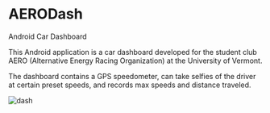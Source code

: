 # AERODash
Android Car Dashboard

This Android application is a car dashboard developed for the student club AERO (Alternative Energy Racing Organization) at the University of Vermont.

The dashboard contains a GPS speedometer, can take selfies of the driver at certain preset speeds, and records max speeds and distance traveled.

![dash](https://cloud.githubusercontent.com/assets/6520304/16165725/9feaa65e-34b3-11e6-836f-eb1ab1fe5faf.jpg)
